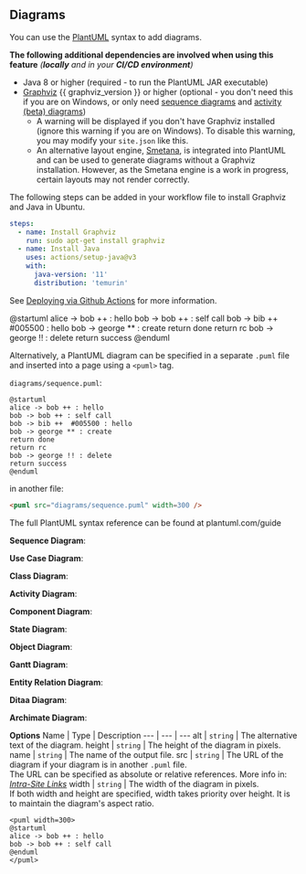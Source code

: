 ## Diagrams

You can use the [PlantUML](http://plantuml.com/) syntax to add diagrams.

<box type="warning">

**The following additional dependencies are involved when using this feature** *(**locally** and in your <tooltip content="E.g: Building & deploying the site via GitHub Actions">**CI/CD environment**</tooltip>)*

* Java 8 or higher (required - to run the PlantUML JAR executable)
* [Graphviz](https://www.graphviz.org/download/) {{ graphviz_version }} or higher (optional - you don't need this if you are on Windows, or only need [sequence diagrams](https://plantuml.com/sequence-diagram) and [activity (beta) diagrams](https://plantuml.com/activity-diagram-beta))
  * A warning will be displayed if you don't have Graphviz installed (ignore this warning if you are on Windows). To disable this warning, you may modify your `site.json` like <trigger for="pop:prerequisite-disable" placement="bottom" trigger="click">this</trigger>.
  * An alternative layout engine, [Smetana](https://plantuml.com/smetana02), is integrated into PlantUML and can be used to generate diagrams without a Graphviz installation. However, as the Smetana engine is a work in progress, certain layouts may not render correctly. 

<modal header="Disabling PlantUML's prerequisite check in `site.json`" id="pop:prerequisite-disable" backdrop>
  <include src="{{ baseUrl }}/userGuide/siteJsonFile.md#plantuml-check"/>
</modal>

<panel header="Example: Installing the above dependencies in GitHub Actions" minimized>
The following steps can be <tooltip content="Before the build step">added</tooltip> in your workflow file to install Graphviz and Java in Ubuntu.

```yaml {heading="action.yml"}
steps:
  - name: Install Graphviz
    run: sudo apt-get install graphviz
  - name: Install Java
    uses: actions/setup-java@v3
    with:
      java-version: '11'
      distribution: 'temurin'
```

See [Deploying via Github Actions](../deployingTheSite.html#deploying-via-github-actions) for more information.

</panel>

</box>

<div id="main-example">
<include src="codeAndOutput.md" boilerplate>
<variable name="code">

<puml width="300">
@startuml
alice -> bob ++ : hello
bob -> bob ++ : self call
bob -> bib ++  #005500 : hello
bob -> george ** : create
return done
return rc
bob -> george !! : delete
return success
@enduml
</puml>
</variable>

</include>
</div>

Alternatively, a PlantUML diagram can be specified in a separate `.puml` file and inserted into a page using a `<puml>` tag.

<include src="outputBox.md" boilerplate>
<variable name="code">

`diagrams/sequence.puml`:
```
@startuml
alice -> bob ++ : hello
bob -> bob ++ : self call
bob -> bib ++  #005500 : hello
bob -> george ** : create
return done
return rc
bob -> george !! : delete
return success
@enduml
```

in another file:
```html
<puml src="diagrams/sequence.puml" width=300 />
```
</variable>

<variable id="output">
<pic src="../diagrams/sequence.png" width="300" />
</variable>

</include>

<box type="info">

The full PlantUML syntax reference can be found at plantuml.com/guide
</box>

<panel header="More examples">

<div id="puml-examples">

**Sequence Diagram**:<br>
<pic src="../diagrams/sequence.png" />

**Use Case Diagram**:<br>
<pic src="../diagrams/usecase.png" />

**Class Diagram**:<br>
<pic src="../diagrams/class.png" />

**Activity Diagram**:<br>
<pic src="../diagrams/activity.png" />

**Component Diagram**:<br>
<pic src="../diagrams/component.png" />

**State Diagram**:<br>
<pic src="../diagrams/state.png" />

**Object Diagram**:<br>
<pic src="../diagrams/object.png" />

**Gantt Diagram**:<br>
<pic src="../diagrams/gantt.png" />

**Entity Relation Diagram**:<br>
<pic src="../diagrams/entityrelation.png" />

**Ditaa Diagram**:<br>
<pic src="../diagrams/ditaa.png" />

**Archimate Diagram**:<br>
<pic src="../diagrams/archimate.png" />

</div>
</panel>
<p/>

****Options****
Name | Type | Description
--- | --- | ---
alt | `string` | The alternative text of the diagram.
height | `string` | The height of the diagram in pixels.
name | `string` | The name of the output file.
src | `string` | The URL of the diagram if your diagram is in another `.puml` file.<br>The URL can be specified as absolute or relative references. More info in: _[Intra-Site Links]({{baseUrl}}/userGuide/formattingContents.html#intraSiteLinks)_
width | `string` | The width of the diagram in pixels.<br>If both width and height are specified, width takes priority over height. It is to maintain the diagram's aspect ratio.

<div id="short" class="d-none">

```
<puml width=300>
@startuml
alice -> bob ++ : hello
bob -> bob ++ : self call
@enduml
</puml>
```

</div>
<div id="examples" class="d-none">

<include src="diagrams.md#puml-examples" />

</div>
